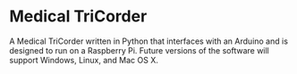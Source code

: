 Medical TriCorder
================

A Medical TriCorder written in Python that interfaces with an Arduino and is designed to run on a Raspberry Pi.
Future versions of the software will support Windows, Linux, and Mac OS X.
